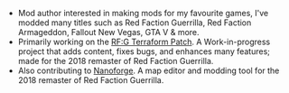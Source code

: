 - Mod author interested in making mods for my favourite games, I've modded many titles such as Red Faction Guerrilla, Red Faction Armageddon, Fallout New Vegas, GTA V & more. 
- Primarily working on the [RF:G Terraform Patch](https://github.com/CamoRF/Red-Faction-Guerrilla-Terraform-Patch). A Work-in-progress project that adds content, fixes bugs, and enhances many features; made for the 2018 remaster of Red Faction Guerrilla.
- Also contributing to [Nanoforge](https://github.com/Moneyl/Nanoforge). A map editor and modding tool for the 2018 remaster of Red Faction Guerrilla.
